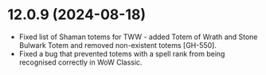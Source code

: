 # 12.0.9 (2024-08-18)

* Fixed list of Shaman totems for TWW - added Totem of Wrath and Stone Bulwark Totem and removed non-existent totems [GH-550].
* Fixed a bug that prevented totems with a spell rank from being recognised correctly in WoW Classic.